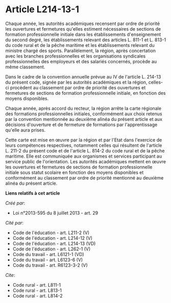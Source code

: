 # Article L214-13-1

Chaque année, les autorités académiques recensent par ordre de priorité les ouvertures et fermetures qu'elles estiment
nécessaires de sections de formation professionnelle initiale dans les établissements d'enseignement du second degré, les
établissements relevant des articles L. 811-1 et L. 813-1 du code rural et de la pêche maritime et les établissements
relevant du ministre chargé des sports. Parallèlement, la région, après concertation avec les branches professionnelles et
les organisations syndicales professionnelles des employeurs et des salariés concernés, procède au même classement. 

Dans le cadre de la convention annuelle prévue au IV de l'article L. 214-13 du présent code, signée par les autorités
académiques et la région, celles-ci procèdent au classement par ordre de priorité des ouvertures et fermetures de sections de
formation professionnelle initiale, en fonction des moyens disponibles. 

Chaque année, après accord du recteur, la région arrête la carte régionale des formations professionnelles initiales,
conformément aux choix retenus par la convention mentionnée au deuxième alinéa du présent article et aux décisions
d'ouverture et de fermeture de formations par l'apprentissage qu'elle aura prises. 

Cette carte est mise en œuvre par la région et par l'Etat dans l'exercice de leurs compétences respectives, notamment celles
qui résultent de l'article L. 211-2 du présent code et de l'article L. 814-2 du code rural et de la pêche maritime. Elle est
communiquée aux organismes et services participant au service public de l'orientation. Les autorités académiques mettent en
œuvre les ouvertures et fermetures de sections de formation professionnelle initiale sous statut scolaire en fonction des
moyens disponibles et conformément au classement par ordre de priorité mentionné au deuxième alinéa du présent article.

**Liens relatifs à cet article**

_Créé par_:

  - Loi n°2013-595 du 8 juillet 2013 - art. 29

_Cité par_:

  - Code de l'éducation - art. L211-2 (V)
  - Code de l'éducation - art. L214-12 (V)
  - Code de l'éducation - art. L214-13 (VD)
  - Code de l'éducation - art. L262-1 (V)
  - Code du travail - art. L6121-1 (VD)
  - Code du travail - art. L6123-6 (V)
  - Code du travail - art. R6123-3-2 (V)

_Cite_:

  - Code rural - art. L811-1
  - Code rural - art. L813-1
  - Code rural - art. L814-2
